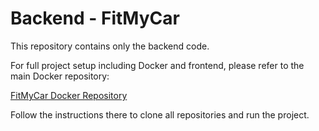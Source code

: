 # Backend - FitMyCar

This repository contains only the backend code.

For full project setup including Docker and frontend, please refer to the main Docker repository:

[FitMyCar Docker Repository](https://github.com/ahmedbrs1993/fitmycar-docker)

Follow the instructions there to clone all repositories and run the project.
